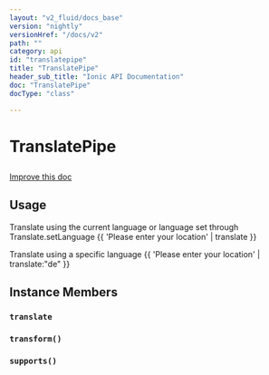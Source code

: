 ```yaml
---
layout: "v2_fluid/docs_base"
version: "nightly"
versionHref: "/docs/v2"
path: ""
category: api
id: "translatepipe"
title: "TranslatePipe"
header_sub_title: "Ionic API Documentation"
doc: "TranslatePipe"
docType: "class"

---
```










<h1 class="api-title">
<a class="anchor" name="translate-pipe" href="#translate-pipe"></a>

TranslatePipe






</h1>

<a class="improve-v2-docs" href="http://github.com/driftyco/ionic/edit/2.0//src/translation/translate_pipe.ts#L2">
Improve this doc
</a>







<!-- @usage tag -->

<h2><a class="anchor" name="usage" href="#usage"></a>Usage</h2>

<p>Translate using the current language or language set through Translate.setLanguage
{{ &#39;Please enter your location&#39; | translate }}</p>
<p>Translate using a specific language
{{ &#39;Please enter your location&#39; | translate:&quot;de&quot; }}</p>




<!-- @property tags -->



<!-- instance methods on the class -->

<h2><a class="anchor" name="instance-members" href="#instance-members"></a>Instance Members</h2>

<div id="translate"></div>

<h3>
<a class="anchor" name="translate" href="#translate"></a>
<code>translate</code>
  

</h3>












<div id="transform"></div>

<h3>
<a class="anchor" name="transform" href="#transform"></a>
<code>transform()</code>
  

</h3>












<div id="supports"></div>

<h3>
<a class="anchor" name="supports" href="#supports"></a>
<code>supports()</code>
  

</h3>













<!-- related link --><!-- end content block -->


<!-- end body block -->


